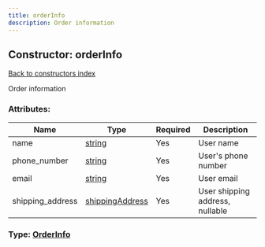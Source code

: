 ```yaml
---
title: orderInfo
description: Order information
---
```

## Constructor: orderInfo  
[Back to constructors index](index.md)



Order information

### Attributes:

| Name     |    Type       | Required | Description |
|----------|---------------|----------|-------------|
|name|[string](../types/string.md) | Yes|User name|
|phone\_number|[string](../types/string.md) | Yes|User's phone number|
|email|[string](../types/string.md) | Yes|User email|
|shipping\_address|[shippingAddress](../constructors/shippingAddress.md) | Yes|User shipping address, nullable|



### Type: [OrderInfo](../types/OrderInfo.md)



